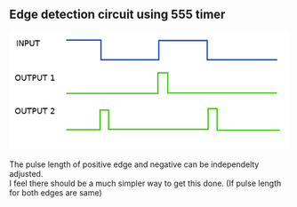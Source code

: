 
## Edge detection circuit using 555 timer

![alt text](timing_diagram.png "ok")

The pulse length of positive edge and negative can be independelty adjusted.\
I feel there should be a much simpler way to get this done. (If pulse length for both edges are same)





